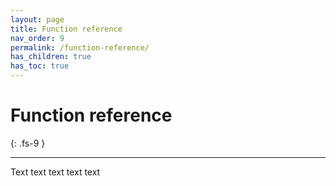 ```yaml
---
layout: page
title: Function reference
nav_order: 9
permalink: /function-reference/
has_children: true
has_toc: true
---
```


# Function reference
{: .fs-9 }

---

Text text text text text
